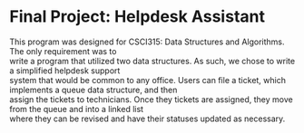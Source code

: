 <h1>Final Project: Helpdesk Assistant</h1>
<p>This program was designed for CSCI315: Data Structures and Algorithms. The only requirement was to<br>
write a program that utilized two data structures. As such, we chose to write a simplified helpdesk support<br>
system that would be common to any office. Users can file a ticket, which implements a queue data structure, and then<br>
assign the tickets to technicians. Once they tickets are assigned, they move from the queue and into a linked list<br>
where they can be revised and have their statuses updated as necessary.</p>

